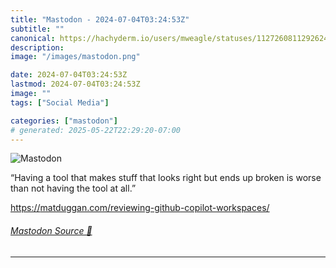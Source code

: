 ```yaml
---
title: "Mastodon - 2024-07-04T03:24:53Z"
subtitle: ""
canonical: https://hachyderm.io/users/mweagle/statuses/112726081129262480
description:
image: "/images/mastodon.png"

date: 2024-07-04T03:24:53Z
lastmod: 2024-07-04T03:24:53Z
image: ""
tags: ["Social Media"]

categories: ["mastodon"]
# generated: 2025-05-22T22:29:20-07:00
---
```

![Mastodon](/images/mastodon.png)

<p>“Having a tool that makes stuff that looks right but ends up broken is worse than not having the tool at all.”</p><p><a href="https://matduggan.com/reviewing-github-copilot-workspaces/" target="_blank" rel="nofollow noopener noreferrer" translate="no"><span class="invisible">https://</span><span class="ellipsis">matduggan.com/reviewing-github</span><span class="invisible">-copilot-workspaces/</span></a></p>


###### [Mastodon Source 🐘](https://hachyderm.io/@mweagle/112726081129262480)

___
